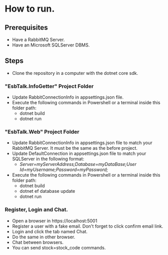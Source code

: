 # How to run.
## Prerequisites
- Have a RabbitMQ Server.
- Have an Microsoft SQLServer DBMS.
## Steps
 - Clone the repository in a computer with the dotnet core sdk.
###  "EsbTalk.InfoGetter" Project Folder
- Update RabbitConnectionInfo in appsettings.json file.
- Execute the following commands in Powershell or a terminal inside this folder path:
   - dotnet build
   - dotnet run
###  "EsbTalk.Web" Project Folder
- Update RabbitConnectionInfo in appsettings.json file to match your RabbitMQ Server. It must be the same as the before project.
- Update DefaultConnection in appsettings.json file to match your SQLServer in the following format: 
   - *Server=myServerAddress;Database=myDataBase;User Id=myUsername;Password=myPassword;*
- Execute the following commands in Powershell or a terminal inside this folder path:
   - dotnet build
   - dotnet ef database update
   - dotnet run
### Register, Login and Chat.
- Open a browser in https://localhost:5001
- Register a user with a fake email. Don't forget to click confirm email link.
- Login and click the tab named Chat.
- Do the same in other browser.
- Chat between browsers.
- You can send stock=stock_code commands.
